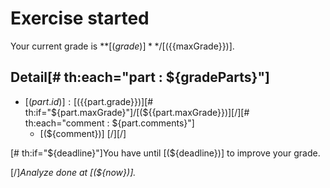 # Exercise started
Your current grade is **[(${{grade}})]**/[(${{maxGrade}})].  

## Detail[# th:each="part : ${gradeParts}"]
* [(${part.id})]: [(${{part.grade}})][# th:if="${part.maxGrade}"]/[(${{part.maxGrade}})][/][# th:each="comment : ${part.comments}"]
    * [(${comment})]
[/][/]


[# th:if="${deadline}"]You have until [(${deadline})] to improve your grade.

[/]*Analyze done at [(${now})].*
